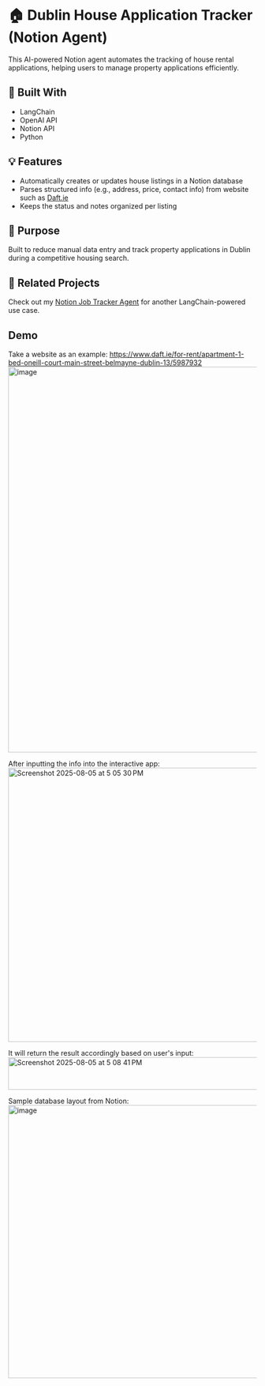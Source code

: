 # 🏠 Dublin House Application Tracker (Notion Agent)

This AI-powered Notion agent automates the tracking of house rental applications, helping users to manage property applications efficiently.

## 🔧 Built With
- LangChain
- OpenAI API
- Notion API
- Python

## 💡 Features
- Automatically creates or updates house listings in a Notion database
- Parses structured info (e.g., address, price, contact info) from website such as [Daft.ie](https://www.daft.ie)
- Keeps the status and notes organized per listing

## 🚀 Purpose
Built to reduce manual data entry and track property applications in Dublin during a competitive housing search.

## 📁 Related Projects
Check out my [Notion Job Tracker Agent](https://github.com/lawrencceee/LangChain_notion_agent) for another LangChain-powered use case.

## Demo
Take a website as an example:
https://www.daft.ie/for-rent/apartment-1-bed-oneill-court-main-street-belmayne-dublin-13/5987932
<img width="1046" height="781" alt="image" src="https://github.com/user-attachments/assets/dd98c485-02bf-4d72-80e9-591eadbad19c" />

After inputting the info into the interactive app:
<img width="745" height="555" alt="Screenshot 2025-08-05 at 5 05 30 PM" src="https://github.com/user-attachments/assets/16944f97-154e-4d1f-92a4-56c47e156b96" />

It will return the result accordingly based on user's input:
<img width="712" height="66" alt="Screenshot 2025-08-05 at 5 08 41 PM" src="https://github.com/user-attachments/assets/62296e3d-e655-4341-95e3-0a08694f70ce" />

Sample database layout from Notion:
<img width="1199" height="553" alt="image" src="https://github.com/user-attachments/assets/9c92bb09-24ed-4e80-b508-4498df1723e7" />



